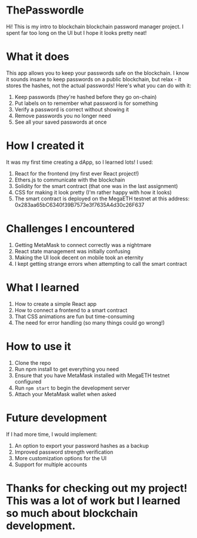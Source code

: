 # ThePasswordle
Hi! This is my intro to blockchain  blockchain password manager project. I spent far too long on the UI but I hope it looks pretty neat!

# What it does
This app allows you to keep your passwords safe on the blockchain. I know it sounds insane to keep passwords on a public blockchain, but relax - it stores the hashes, not the actual passwords! Here's what you can do with it:

1. Keep passwords (they're hashed before they go on-chain)
2. Put labels on to remember what password is for something
3. Verify a password is correct without showing it
4. Remove passwords you no longer need
5. See all your saved passwords at once
   
# How I created it
It was my first time creating a dApp, so I learned lots! I used:

1. React for the frontend (my first ever React project!)
2. Ethers.js to communicate with the blockchain
3. Solidity for the smart contract (that one was in the last assignment)
4. CSS for making it look pretty (I'm rather happy with how it looks)
5. The smart contract is deployed on the MegaETH testnet at this address: 0x283aa65bC6340f39B7573e3f7635A4d30c26F637

# Challenges I encountered

1. Getting MetaMask to connect correctly was a nightmare
2. React state management was initially confusing
3. Making the UI look decent on mobile took an eternity
4. I kept getting strange errors when attempting to call the smart contract
   
# What I learned

1. How to create a simple React app
2. How to connect a frontend to a smart contract
3. That CSS animations are fun but time-consuming
4. The need for error handling (so many things could go wrong!)

# How to use it

1. Clone the repo
2. Run npm install to get everything you need
3. Ensure that you have MetaMask installed with MegaETH testnet configured
4. Run `npm start` to begin the development server
5. Attach your MetaMask wallet when asked

# Future development

If I had more time, I would implement:
1. An option to export your password hashes as a backup
2. Improved password strength verification
3. More customization options for the UI
4. Support for multiple accounts

# Thanks for checking out my project! This was a lot of work but I learned so much about blockchain development.
